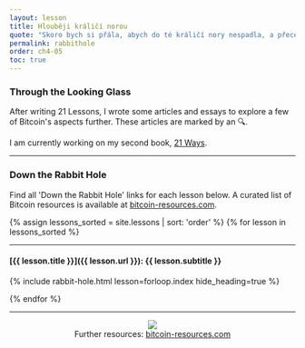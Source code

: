 ```yaml
---
layout: lesson
title: Hlouběji králičí norou
quote: "Skoro bych si přála, abych do té králičí nory nespadla, a přece, a přece - je to docela zvláštní, víte, tenhle život."
permalink: rabbithole
order: ch4-05
toc: true
---
```


### Through the Looking Glass

After writing 21 Lessons, I wrote some articles and essays to explore a few of
Bitcoin's aspects further. These articles are marked by an 🔍.

I am currently working on my second book, [21 Ways](http://21waysbook.com/).

----

### Down the Rabbit Hole

Find all 'Down the Rabbit Hole' links for each lesson below. A curated list of Bitcoin resources is available at [bitcoin-resources.com][resources].

{% assign lessons_sorted = site.lessons | sort: 'order' %}
{% for lesson in lessons_sorted %}

---

#### [{{ lesson.title }}]({{ lesson.url }}): {{ lesson.subtitle }}

{% include rabbit-hole.html lesson=forloop.index hide_heading=true %}

{% endfor %}

----

<center>
<figure>
  <a href="https://bitcoin-resources.com"><img src="/assets/images/bitcoin-resources.png"/></a>
  <figcaption>Further resources: <a href="https://bitcoin-resources.com">bitcoin-resources.com</a></figcaption>
</figure>
</center>

<!-- Links -->
[resources]: https://bitcoin-resources.com
